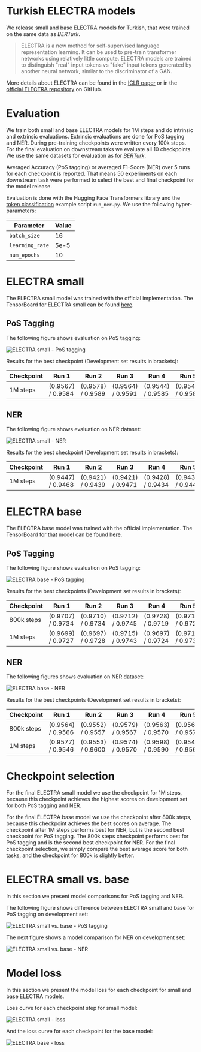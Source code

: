 # Turkish ELECTRA models

We release small and base ELECTRA models for Turkish, that were trained on the same data as *BERTurk*.

> ELECTRA is a new method for self-supervised language representation learning. It can be used to
> pre-train transformer networks using relatively little compute. ELECTRA models are trained to
> distinguish "real" input tokens vs "fake" input tokens generated by another neural network, similar to
> the discriminator of a GAN.

More details about ELECTRA can be found in the [ICLR paper](https://openreview.net/forum?id=r1xMH1BtvB)
or in the [official ELECTRA repository](https://github.com/google-research/electra) on GitHub.

# Evaluation

We train both small and base ELECTRA models for 1M steps and do intrinsic and extrinsic evaluations.
Extrinsic evaluations are done for PoS tagging and NER. During pre-training checkpoints were written
every 100k steps. For the final evaluation on downstream taks we evaluate all 10 checkpoints.
We use the same datasets for evaluation as for [*BERTurk*](https://github.com/stefan-it/turkish-bert#evaluation).

Averaged Accuracy (PoS tagging) or averaged F1-Score (NER) over 5 runs for each checkpoint is reported.
That means 50 experiments on each downstream task were performed to select the best and final checkpoint
for the model release.

Evaluation is done with the Hugging Face Transformers library and the [token classification](https://github.com/huggingface/transformers/tree/master/examples/token-classification)
example script `run_ner.py`. We use the following hyper-parameters:

| Parameter       | Value
| --------------- | -----
| `batch_size`    | 16
| `learning_rate` | 5e-5
| `num_epochs`    | 10

# ELECTRA small

The ELECTRA small model was trained with the official implementation. The TensorBoard for ELECTRA small
can be found [here](https://tensorboard.dev/experiment/x7RKNiL0SAuPN3rfkg0g1Q).

## PoS Tagging

The following figure shows evaluation on PoS tagging:

![ELECTRA small - PoS tagging](figures/electra-small-pos-tagging.png)

Results for the best checkpoint (Development set results in brackets):

| Checkpoint | Run 1             | Run 2             | Run 3             | Run 4             | Run 5             | Avg.
| ---------- | ----------------- | ----------------- | ----------------- | ----------------- | ----------------- | -----------------
| 1M steps   | (0.9567) / 0.9584 | (0.9578) / 0.9589 | (0.9564) / 0.9591 | (0.9544) / 0.9585 | (0.9545) / 0.9582 | (0.9560) / 0.9586

## NER

The following figure shows evaluation on NER dataset:

![ELECTRA small - NER](figures/electra-small-ner.png)

Results for the best checkpoint (Development set results in brackets):

| Checkpoint | Run 1             | Run 2             | Run 3             | Run 4             | Run 5             | Avg.
| ---------- | ----------------- | ----------------- | ----------------- | ----------------- | ----------------  | -----------------
| 1M steps   | (0.9447) / 0.9468 | (0.9421) / 0.9439 | (0.9421) / 0.9471 | (0.9428) / 0.9434 | (0.9439) / 0.9447 | (0.9431) / 0.9452

# ELECTRA base

The ELECTRA base model was trained with the official implementation. The TensorBoard for that model
can be found [here](https://tensorboard.dev/experiment/YDBnRWY3R1CGWS2wQNKFwQ).

## PoS Tagging

The following figure shows evaluation on PoS tagging:

![ELECTRA base - PoS tagging](figures/electra-base-pos-tagging.png)

Results for the best checkpoints (Development set results in brackets):

| Checkpoint | Run 1             | Run 2             | Run 3             | Run 4             | Run 5             | Avg.
| ---------- | ----------------- | ----------------- | ----------------- | ----------------- | ----------------- | -----------------
| 800k steps | (0.9707) / 0.9734 | (0.9710) / 0.9734 | (0.9712) / 0.9745 | (0.9728) / 0.9719 | (0.9711) / 0.9727 | (0.9714) / 0.9732
| 1M steps   | (0.9699) / 0.9727 | (0.9697) / 0.9728 | (0.9715) / 0.9743 | (0.9697) / 0.9724 | (0.9710) / 0.9737 | (0.9704) / 0.9732

## NER

The following figures shows evaluation on NER dataset:

![ELECTRA base - NER](figures/electra-base-ner.png)

Results for the best checkpoints (Development set results in brackets):

| Checkpoint | Run 1             | Run 2             | Run 3             | Run 4             | Run 5             | Avg.
| ---------- | ----------------- | ----------------- | ----------------- | ----------------- | ----------------- | -----------------
| 800k steps | (0.9564) / 0.9566 | (0.9552) / 0.9557 | (0.9579) / 0.9567 | (0.9563) / 0.9570 | (0.9568) / 0.9577 | (0.9565) / 0.9567
| 1M steps   | (0.9577) / 0.9546 | (0.9553) / 0.9600 | (0.9574) / 0.9570 | (0.9598) / 0.9590 | (0.9545) / 0.9563 | (0.9569) / 0.9574

# Checkpoint selection

For the final ELECTRA small model we use the checkpoint for 1M steps, because this checkpoint achieves the highest scores on development
set for both PoS tagging and NER.

For the final ELECTRA base model we use the checkpoint after 800k steps, because this checkpoint achieves the best scores on average.
The checkpoint after 1M steps performs best for NER, but is the second best checkpoint for PoS tagging. The 800k steps checkpoint performs
best for PoS tagging and is the second best checkpoint for NER. For the final checkpoint selection, we simply compare the best average score
for both tasks, and the checkpoint for 800k is slightly better.

# ELECTRA small vs. base

In this section we present model comparisons for PoS tagging and NER.

The following figure shows difference between ELECTRA small and base for PoS tagging on development set:

![ELECTRA small vs. base - PoS tagging](figures/electra-small-base-pos-tagging-comparison.png)

The next figure shows a model comparison for NER on development set:

![ELECTRA small vs. base - NER](figures/electra-small-base-ner-tagging-comparison.png)

# Model loss

In this section we present the model loss for each checkpoint for small and base ELECTRA models.

Loss curve for each checkpoint step for small model:

![ELECTRA small - loss](figures/electra-small-loss.png)

And the loss curve for each checkpoint for the base model:

![ELECTRA base - loss](figures/electra-base-loss.png)
